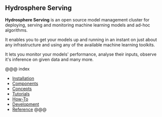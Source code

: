 ## Hydrosphere Serving 

__Hydrosphere Serving__ is an open source model management cluster for 
deploying, serving and monitoring machine learning models and ad-hoc 
algorithms. 

It enables you to get your models up and running in an instant on just 
about any infrastructure and using any of the available machine learning 
toolkits. 

It lets you monitor your models' performance, analyse their inputs, observe 
it's inference on given data and many more. 

@@@ index
* [Installation](install/index.md)
* [Components](components/index.md)
* [Concepts](concepts/index.md)
* [Tutorials](tutorials/index.md)
* [How-To](how-to/index.md)
* [Development](dev.md)
* [Reference](reference/index.md)
@@@

